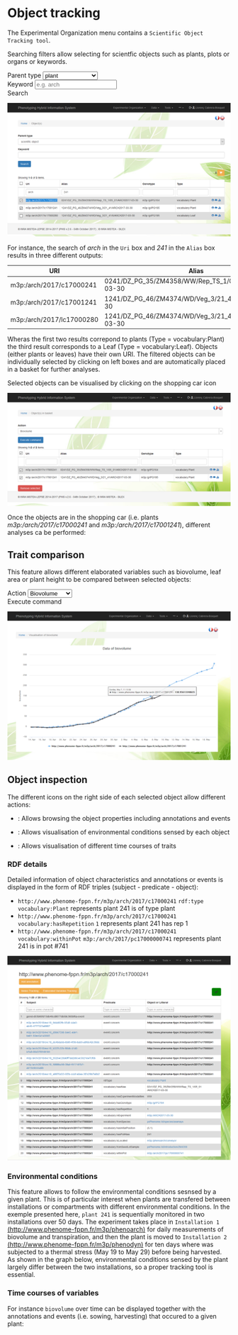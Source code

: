 # Object tracking

The Experimental Organization menu contains a `Scientific Object Tracking tool`.

Searching filters allow selecting for scientfic objects such as plants, plots or organs or keywords.

 <div class="form-group">
  <label for="sel1">Parent type</label>
  <select class="form-control" id="sel1">
    <option>plant</option>
    <option>plot</option>
    <option>leaf</option>
    <option>ear inflorescence</option>
  </select>
</div> 

  <div class="form-group">
  <label for="usr">Keyword</label>
  <input type="text" class="form-control" id="usr" placeholder="e.g. arch">
</div>
<span class="btn btn-primary">Search</span>

![objecttrack1](img/objecttrack1.png)

For instance, the search of *arch* in the `Uri` box and *241* in the `Alias` box results in three different outputs:


| URI                       | Alias                                                 | Genotype      | Type             |
|---------------------------|-------------------------------------------------------|---------------|------------------|
| m3p:/arch/2017/c17000241  | 0241/DZ_PG_35/ZM4358/WW/Rep_TS_1/05_01/ARCH2017-03-30 | m3p:/g/iPG164 | vocabulary:Plant |
| m3p:/arch/2017/c17001241  | 1241/DZ_PG_46/ZM4374/WD/Veg_3/21_41/ARCH2017-03-30    | m3p:/g/iPG195 | vocabulary:Plant |
| m3p:/arch/2017/lc17000280 | 1241/DZ_PG_46/ZM4374/WD/Veg_3/21_41/6/ARCH2017-03-30  | m3p:/g/iPG195 | vocabulary:Leaf  |

Wheras the first two results correpond to plants (Type = vocabulary:Plant) the third result corresponds to a Leaf (Type = vocabulary:Leaf). Objects (either plants or leaves) have their own URI. 
The filtered objects can be individually selected by clicking on left boxes and are automatically placed in a basket for further analyses.

Selected objects can be visualised by clicking on the shopping car icon <a href="#" class="btn btn-warning"><span class="glyphicon glyphicon-shopping-cart"></span></a>

![objecttrack2](img/objecttrack2.png)

Once the objects are in the shopping car (i.e. plants *m3p:/arch/2017/c17000241* and *m3p:/arch/2017/c17001241*), different analyses ca be performed:

## Trait comparison

This feature allows different elaborated variables such as biovolume, leaf area or plant height to be compared between selected objects:
 <div class="form-group">
  <label for="sel1">Action</label>
  <select class="form-control" id="sel1">
    <option>Biovolume</option>
    <option>Leaf Area</option>
    <option>Plant height</option>
    <option>Thermal time</option>
  </select>
</div>
<span class="btn btn-primary">Execute command</span>

![objecttrack3](img/objecttrack3.png)

## Object inspection

The different icons on the right side of each selected object allow different actions:

- <p><a href="#"> <span class="glyphicon glyphicon-eye-open"></span> </a>: Allows browsing the object properties including annotations and events</p>

- <p><a href="#"> <span class="glyphicon glyphicon-cloud"></span> </a>: Allows visualisation of environmental conditions sensed by each object  </p>

- <p><a href="#"> <span class="glyphicon glyphicon-stats"></span> </a>: Allows visualisation of different time courses of traits </p>

### RDF details

Detailed information of object characteristics and annotations or events is displayed in the form of RDF triples (subject - predicate - object):

- `http://www.phenome-fppn.fr/m3p/arch/2017/c17000241` `rdf:type` `vocabulary:Plant` represents plant 241 is of type plant
- `http://www.phenome-fppn.fr/m3p/arch/2017/c17000241`	`vocabulary:hasRepetition`	`1` represents plant 241 has rep 1
- `http://www.phenome-fppn.fr/m3p/arch/2017/c17000241`	`vocabulary:withinPot`	`m3p:/arch/2017/pc17000000741` represents plant 241 is in pot #741

![objecttrack4](img/objecttrack4.png)

### Environmental conditions

This feature allows to follow the environmental conditions sesnsed by a given plant. This is of particular interest when plants are transfered between installations or compartments with different environmental conditions. In the exemple presented here, `plant 241` is sequentially monitored in two installations over 50 days. The experiment takes place in `Installation 1` [(http://www.phenome-fppn.fr/m3p/phenoarch)](https://www6.montpellier.inra.fr/lepse_eng/M3P/PHENOARCH-platform) for daily measurements of biovolume and transpiration, and then the plant is moved to `Installation 2` [(http://www.phenome-fppn.fr/m3p/phenodyn)](https://www6.montpellier.inra.fr/lepse_eng/M3P/PHENODYN-platform) for ten days where was subjected to a thermal stress (May 19 to May 29) before being harvested. As shown in the graph below, environmental conditions sensed by the plant largely differ between the two installations, so a proper tracking tool is essential.



### Time courses of variables

For instance `biovolume` over time can be displayed together with the annotations and events (i.e. sowing, harvesting) that occured to a given plant:
